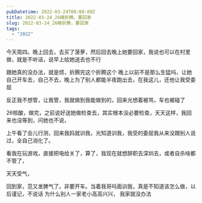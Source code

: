 ```yaml
---
pubDatetime: 2022-03-24T00:00:00Z
title: 2022-03-24_26瞎折腾，要回家
slug: 2022-03-24_26瞎折腾，要回家
tags:
  - "2022"
---
```


今天周四。晚上回去，去买了菠萝，然后回去晚上她要回家，我说也可以在村里做，就是不听话，说早上给她送去也不行

跟她真的没办法，就是烦，折腾完这个折腾这个
晚上以前不是那么生猛吗，让她自己开车去，自己不去，晚上为了别人都能半夜跑出去，在我这儿，还他让我受委屈

反正我不想管，让我管，我就做到我能做到的，回来光想着被骂，车也被碰了

26核酸，做完，之前说好送她做检查去，其实根本没必要检查，天天这样，我回来也没等到，问她也不说，

上午看了会儿行测，回来我妈就训我，光知道训我，我受的委屈我从来没跟别人说过，全自己消化了。

看我在玩游戏，直接把电给关了，算了，我现在就想辞职去深圳去，或者自杀啥都不管了，

天天受气，

回到家，范又发脾气了。非要开车。当着我哥吗面训我，真是不知道该怎么做，以后谨记，不说话
为什么别人一家老小高高兴兴， 我家就没办法
